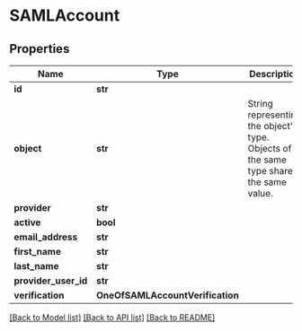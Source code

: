# SAMLAccount

## Properties
Name | Type | Description | Notes
------------ | ------------- | ------------- | -------------
**id** | **str** |  | 
**object** | **str** | String representing the object&#x27;s type. Objects of the same type share the same value.  | 
**provider** | **str** |  | 
**active** | **bool** |  | 
**email_address** | **str** |  | 
**first_name** | **str** |  | [optional] 
**last_name** | **str** |  | [optional] 
**provider_user_id** | **str** |  | [optional] 
**verification** | **OneOfSAMLAccountVerification** |  | 

[[Back to Model list]](../README.md#documentation-for-models) [[Back to API list]](../README.md#documentation-for-api-endpoints) [[Back to README]](../README.md)

